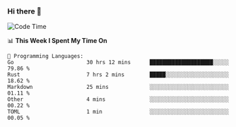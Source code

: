 ### Hi there 👋

<!--
**CrazyCollin/crazycollin** is a ✨ _special_ ✨ repository because its `README.md` (this file) appears on your GitHub profile.

Here are some ideas to get you started:

- 🔭 I’m currently working on ...
- 🌱 I’m currently learning ...
- 👯 I’m looking to collaborate on ...
- 🤔 I’m looking for help with ...
- 💬 Ask me about ...
- 📫 How to reach me: ...
- 😄 Pronouns: ...
- ⚡ Fun fact: ...
-->

<!--START_SECTION:waka-->
![Code Time](http://img.shields.io/badge/Code%20Time-603%20hrs%207%20mins-blue)

📊 **This Week I Spent My Time On** 

```text
💬 Programming Languages: 
Go                       30 hrs 12 mins      ████████████████████░░░░░   79.86 % 
Rust                     7 hrs 2 mins        █████░░░░░░░░░░░░░░░░░░░░   18.62 % 
Markdown                 25 mins             ░░░░░░░░░░░░░░░░░░░░░░░░░   01.11 % 
Other                    4 mins              ░░░░░░░░░░░░░░░░░░░░░░░░░   00.22 % 
TOML                     1 min               ░░░░░░░░░░░░░░░░░░░░░░░░░   00.05 % 
```


<!--END_SECTION:waka-->
